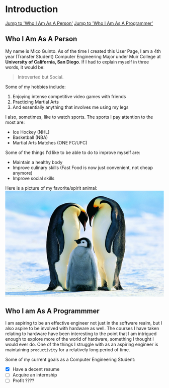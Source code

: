 # Introduction
[Jump to 'Who I Am As A Person'](#who-i-am-as-a-person)
[Jump to 'Who I Am As A Programmer'](#who-i-am-as-a-programmer)

## Who I Am As A Person
My name is Mico Guinto. As of the time I created this User Page, I am a 4th year (Transfer Student) Computer Engineering Major under Muir College at **University of California, San Diego**. If I had to explain myself in three words, it would be: 
> Introverted but Social. 

Some of my hobbies include:
<ol>
    <li>Enjoying intense competitive video games with friends</li>
    <li>Practicing Martial Arts</li>
    <li>And essentially anything that involves me using my legs</li>
</ol>

I also, sometimes, like to watch sports. The sports I pay attention to the most are:
<ul>
    <li>Ice Hockey (NHL)</li>
    <li>Basketball (NBA)</li>
    <li>Martial Arts Matches (ONE FC/UFC)</li>
</ul>

Some of the things I'd like to be able to do to improve myself are:
<ul>
    <li>Maintain a healthy body</li>
    <li>Improve culinary skills (Fast Food is now just convenient, not cheap anymore)</li>
    <li>Improve social skills</li>
</ul>

Here is a picture of my favorite/spirit animal:
![EmperorPenguins](Penguin_6.jpg)

## Who I am As A Programmmer
I am aspiring to be an effective engineer not just in the software realm, but I also aspire to be involved with hardware as well. The courses I have taken relating to hardware have been interesting to the point that I am intrigued enough to explore more of the world of hardware, something I thought I would ever do. One of the things I struggle with as an aspiring engineer is maintaining `productivity` for a relatively long period of time.

Some of my current goals as a Computer Engineering Student:
- [x] Have a decent resume
- [ ] Acquire an internship
- [ ] Profit ????